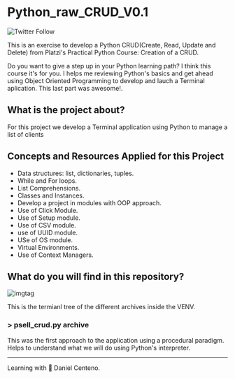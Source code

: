 # Python_raw_CRUD_V0.1

  ![Twitter Follow](https://img.shields.io/twitter/follow/ODCenteno?style=social)

This is an exercise to develop a Python CRUD(Create, Read, Update and Delete) from Platzi's Practical Python Course: Creation of a CRUD.

Do you want to give a step up in your Python learning path? I think this course it's for you. I helps me reviewing Python's basics and get ahead using Object Oriented Programming to develop and lauch a Terminal aplication. This last part was awesome!.

## What is the project about?

For this project we develop a Terminal application using Python to manage a list of clients

## Concepts and Resources Applied for this Project

- Data structures: list, dictionaries, tuples.
- While and For loops.
- List Comprehensions.
- Classes and Instances.
- Develop a project in modules with OOP approach.
- Use of Click Module.
- Use of Setup module.
- Use of CSV module.
- use of UUID module.
- USe of OS module.
- Virtual Environments.
- Use of Context Managers.


## What do you will find in this repository?

![imgtag](https://i.imgur.com/E5hpnTL.png)

This is the termianl tree of the different archives inside the VENV.

### > psell_crud.py archive

This was the first approach to the application using a procedural paradigm. Helps to understand what we will do using Python's interpreter.

---------------

Learning with 💚  Daniel Centeno.


